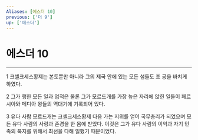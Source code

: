 ```yaml
---
Aliases: [에스더 10]
previous: ['더 9']
up: ['에스더']
---
```

# 에스더 10

***


1 크셀크세스황제는 본토뿐만 아니라 그의 제국 안에 있는 모든 섬들도 조 공을 바치게 하였다. 

2 그가 행한 모든 일과 업적은 물론 그가 모르드개를 가장 높은 자리에 앉힌 일들이 페르시아와 메디아 왕들의 역대기에 기록되어 있다. 

3 유다 사람 모르드개는 크셀크세스황제 다음 가는 지위를 얻어 국무총리가 되었으며 모든 유다 사람의 사랑과 존경을 한 몸에 받았다. 이것은 그가 유다 사람의 이익과 자기 민족의 복지를 위해서 최선을 다해 일했기 때문이었다.
